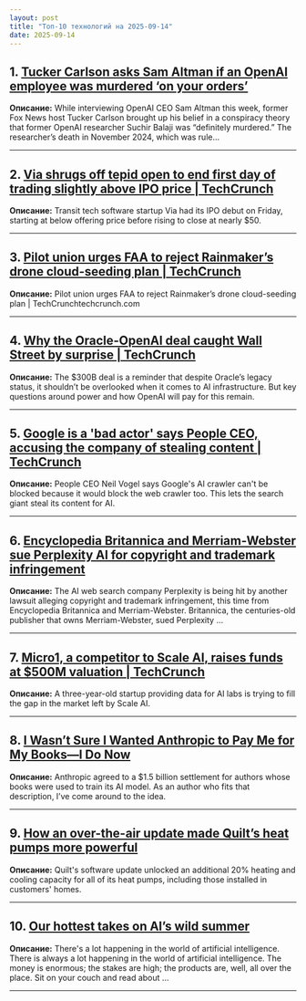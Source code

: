 ```yaml
---
layout: post
title: "Топ-10 технологий на 2025-09-14"
date: 2025-09-14
---
```


## 1. [Tucker Carlson asks Sam Altman if an OpenAI employee was murdered ‘on your orders’](https://www.theverge.com/news/777666/tucker-carlson-altman-openai-interview)

**Описание:** While interviewing OpenAI CEO Sam Altman this week, former Fox News host Tucker Carlson brought up his belief in a conspiracy theory that former OpenAI researcher Suchir Balaji was “definitely murdered.” The researcher’s death in November 2024, which was rule…

---

## 2. [Via shrugs off tepid open to end first day of trading slightly above IPO price | TechCrunch](https://techcrunch.com/2025/09/12/via-shrugs-off-tepid-open-to-end-first-day-of-trading-slightly-above-ipo-price/)

**Описание:** Transit tech software startup Via had its IPO debut on Friday, starting at below offering price before rising to close at nearly $50.

---

## 3. [Pilot union urges FAA to reject Rainmaker’s drone cloud-seeding plan | TechCrunch](https://techcrunch.com/2025/09/12/pilot-union-urges-faa-to-reject-rainmakers-drone-cloud-seeding-plan/)

**Описание:** Pilot union urges FAA to reject Rainmaker’s drone cloud-seeding plan | TechCrunchtechcrunch.com

---

## 4. [Why the Oracle-OpenAI deal caught Wall Street by surprise | TechCrunch](https://techcrunch.com/2025/09/12/why-the-oracle-openai-deal-caught-wall-street-by-surprise/)

**Описание:** The $300B deal is a reminder that despite Oracle’s legacy status, it shouldn’t be overlooked when it comes to AI infrastructure. But key questions around power and how OpenAI will pay for this remain.

---

## 5. [Google is a 'bad actor' says People CEO, accusing the company of stealing content | TechCrunch](https://techcrunch.com/2025/09/12/google-is-a-bad-actor-says-people-ceo-accusing-the-company-of-stealing-content/)

**Описание:** People CEO Neil Vogel says Google's AI crawler can't be blocked because it would block the web crawler too. This lets the search giant steal its content for AI.

---

## 6. [Encyclopedia Britannica and Merriam-Webster sue Perplexity AI for copyright and trademark infringement](https://www.theverge.com/news/777344/perplexity-lawsuit-encyclopedia-britannica-merriam-webster)

**Описание:** The AI web search company Perplexity is being hit by another lawsuit alleging copyright and trademark infringement, this time from Encyclopedia Britannica and Merriam-Webster. Britannica, the centuries-old publisher that owns Merriam-Webster, sued Perplexity …

---

## 7. [Micro1, a competitor to Scale AI, raises funds at $500M valuation | TechCrunch](https://techcrunch.com/2025/09/12/micro1-a-competitor-to-scale-ai-raises-funds-at-500m-valuation/)

**Описание:** A three-year-old startup providing data for AI labs is trying to fill the gap in the market left by Scale AI.

---

## 8. [I Wasn’t Sure I Wanted Anthropic to Pay Me for My Books—I Do Now](https://www.wired.com/story/anthropic-settlement-books-copyright/)

**Описание:** Anthropic agreed to a $1.5 billion settlement for authors whose books were used to train its AI model. As an author who fits that description, I’ve come around to the idea.

---

## 9. [How an over-the-air update made Quilt’s heat pumps more powerful](https://techcrunch.com/2025/09/12/how-an-over-the-air-update-made-quilts-heat-pumps-more-powerful/)

**Описание:** Quilt's software update unlocked an additional 20% heating and cooling capacity for all of its heat pumps, including those installed in customers' homes.

---

## 10. [Our hottest takes on AI’s wild summer](https://www.theverge.com/the-vergecast/777145/ai-friends-openai-claude-takes-vergecast)

**Описание:** There's a lot happening in the world of artificial intelligence. There is always a lot happening in the world of artificial intelligence. The money is enormous; the stakes are high; the products are, well, all over the place. Sit on your couch and read about …

---

